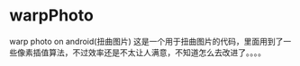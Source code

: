 warpPhoto
=========

warp photo on android(扭曲图片)
这是一个用于扭曲图片的代码，里面用到了一些像素插值算法，不过效率还是不太让人满意，不知道怎么去改进了。。。。

